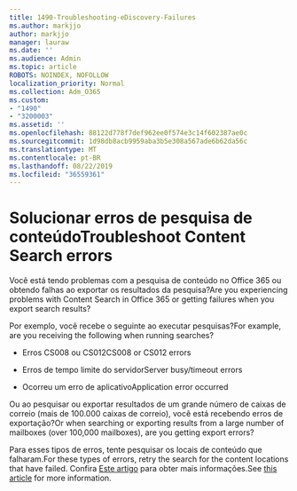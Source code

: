 ```yaml
---
title: 1490-Troubleshooting-eDiscovery-Failures
ms.author: markjjo
author: markjjo
manager: lauraw
ms.date: ''
ms.audience: Admin
ms.topic: article
ROBOTS: NOINDEX, NOFOLLOW
localization_priority: Normal
ms.collection: Adm_O365
ms.custom:
- "1490"
- "3200003"
ms.assetid: ''
ms.openlocfilehash: 88122d778f7def962ee0f574e3c14f602387ae0c
ms.sourcegitcommit: 1d98db8acb9959aba3b5e308a567ade6b62da56c
ms.translationtype: MT
ms.contentlocale: pt-BR
ms.lasthandoff: 08/22/2019
ms.locfileid: "36559361"
---
```

# <a name="troubleshoot-content-search-errors"></a><span data-ttu-id="4165b-102">Solucionar erros de pesquisa de conteúdo</span><span class="sxs-lookup"><span data-stu-id="4165b-102">Troubleshoot Content Search errors</span></span>

<span data-ttu-id="4165b-103">Você está tendo problemas com a pesquisa de conteúdo no Office 365 ou obtendo falhas ao exportar os resultados da pesquisa?</span><span class="sxs-lookup"><span data-stu-id="4165b-103">Are you experiencing problems with Content Search in Office 365 or getting failures when you export search results?</span></span>

<span data-ttu-id="4165b-104">Por exemplo, você recebe o seguinte ao executar pesquisas?</span><span class="sxs-lookup"><span data-stu-id="4165b-104">For example, are you receiving the following when running searches?</span></span>

- <span data-ttu-id="4165b-105">Erros CS008 ou CS012</span><span class="sxs-lookup"><span data-stu-id="4165b-105">CS008 or CS012 errors</span></span>

- <span data-ttu-id="4165b-106">Erros de tempo limite do servidor</span><span class="sxs-lookup"><span data-stu-id="4165b-106">Server busy/timeout errors</span></span>

- <span data-ttu-id="4165b-107">Ocorreu um erro de aplicativo</span><span class="sxs-lookup"><span data-stu-id="4165b-107">Application error occurred</span></span>

<span data-ttu-id="4165b-108">Ou ao pesquisar ou exportar resultados de um grande número de caixas de correio (mais de 100.000 caixas de correio), você está recebendo erros de exportação?</span><span class="sxs-lookup"><span data-stu-id="4165b-108">Or when searching or exporting results from a large number of mailboxes (over 100,000 mailboxes), are you getting export errors?</span></span>

<span data-ttu-id="4165b-109">Para esses tipos de erros, tente pesquisar os locais de conteúdo que falharam.</span><span class="sxs-lookup"><span data-stu-id="4165b-109">For these types of errors, retry the search for the content locations that have failed.</span></span> <span data-ttu-id="4165b-110">Confira [Este artigo](https://docs.microsoft.com/office365/securitycompliance/retry-failed-content-search) para obter mais informações.</span><span class="sxs-lookup"><span data-stu-id="4165b-110">See  [this article](https://docs.microsoft.com/office365/securitycompliance/retry-failed-content-search) for more information.</span></span>
